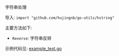 字符串处理 

导入: `import "github.com/hujingnb/go-utils/hstring"`

主要方法如下: 

* `Reverse`: 字符串反转

示例代码见: [example_test.go](./example_test.go)